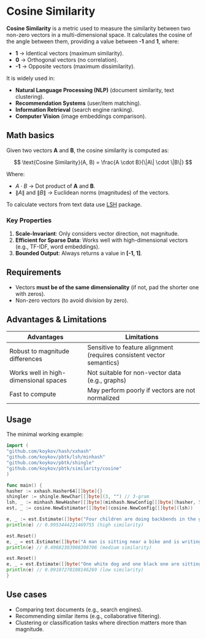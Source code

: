 # Cosine Similarity

**Cosine Similarity** is a metric used to measure the similarity between two non-zero vectors in a multi-dimensional
space. It calculates the cosine of the angle between them, providing a value between **-1** and **1**, where:

- **1** → Identical vectors (maximum similarity).
- **0** → Orthogonal vectors (no correlation).
- **-1** → Opposite vectors (maximum dissimilarity).

It is widely used in:

- **Natural Language Processing (NLP)** (document similarity, text clustering).
- **Recommendation Systems** (user/item matching).
- **Information Retrieval** (search engine ranking).
- **Computer Vision** (image embeddings comparison).

## Math basics

Given two vectors **A** and **B**, the cosine similarity is computed as:

$$
\text{Cosine Similarity}(A, B) = \frac{A \cdot B}{\|A\| \cdot \|B\|}
$$

Where:

- $A \cdot B$ → Dot product of **A** and **B**.
- $\|A\|$ and $\|B\|$ → Euclidean norms (magnitudes) of the vectors.

To calculate vectors from text data use [LSH](../../lsh) package.

### Key Properties

1. **Scale-Invariant**: Only considers vector direction, not magnitude.
2. **Efficient for Sparse Data**: Works well with high-dimensional vectors (e.g., TF-IDF, word embeddings).
3. **Bounded Output**: Always returns a value in **[-1, 1]**.

## Requirements

- Vectors **must be of the same dimensionality** (if not, pad the shorter one with zeros).
- Non-zero vectors (to avoid division by zero).

## Advantages & Limitations

| **Advantages**                        | **Limitations**                                                       |
|---------------------------------------|-----------------------------------------------------------------------|
| Robust to magnitude differences       | Sensitive to feature alignment (requires consistent vector semantics) |  
| Works well in high-dimensional spaces | Not suitable for non-vector data (e.g., graphs)                       |  
| Fast to compute                       | May perform poorly if vectors are not normalized                      |  

## Usage

The minimal working example:

```go
import (
"github.com/koykov/hash/xxhash"
"github.com/koykov/pbtk/lsh/minhash"
"github.com/koykov/pbtk/shingle"
"github.com/koykov/pbtk/similarity/cosine"
)

func main() {
hasher := xxhash.Hasher64[[]byte]{}
shingler := shingle.NewChar[[]byte](3, "") // 3-gram
lsh, _ := minhash.NewHasher[[]byte](minhash.NewConfig[[]byte](hasher, 50, shingler))
est, _ := cosine.NewEstimator[[]byte](cosine.NewConfig[[]byte](lsh))

e, _ := est.Estimate([]byte("Four children are doing backbends in the gym"), []byte("Four children are doing backbends in the park"))
println(e) // 0.9953444221469755 (high similarity)

est.Reset()
e, _ = est.Estimate([]byte("A man is sitting near a bike and is writing a note"), []byte("A man is standing near a bike and is writing on a piece paper"))
println(e) // 0.49682303908308706 (medium similarity)

est.Reset()
e, _ = est.Estimate([]byte("One white dog and one black one are sitting side by side on the grass"), []byte("A black and a white dog are joyfully running on the grass"))
println(e) // 0.09107270108146269 (low similarity)
}
```

## Use cases

* Comparing text documents (e.g., search engines).
* Recommending similar items (e.g., collaborative filtering).
* Clustering or classification tasks where direction matters more than magnitude.

